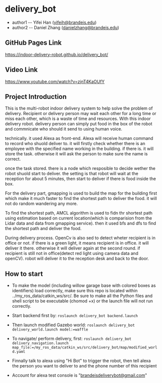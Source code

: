 # delivery_bot
* author1 -- Yifei Han (yifeih@brandeis.edu)
* author2 -- Daniel Zhang (danielzhang@brandeis.edu)

## GitHub Pages Link
https://indoor-delivery-robot.github.io/delivery_bot/

## Video Link
https://www.youtube.com/watch?v=zjnT4KaOUfY


## Project Introduction
This is the multi-robot indoor delivery system to help solve the problem of delivery. Recipient or delivery person may wait each other for a long time or miss each other, which is a waste of time and resources. With this indoor delivery robot. delivery person can simply put food in the box of the robot and commnicate who should it send to using human voice. 

technically. it used Alexa as front-end. Alexa will receive human command to record who shuold deliver to. it will firstly check whether there is an employee with the specified name working in the building. if there is. it will store the task. otherwise it will ask the person to make sure the name is correct. 

once the task stored. there is a node which resposible to decide wether the robot shuold start to deliver. the setting is that robot will wait at the reception for about 5 minutes, then start to deliver if there is food inside the box.

For the delivery part, gmapping is used to build the map for the building first which make it much faster to find the shortest path to deliver the food. it will not do random wandering any more.

To find the shortest path, AMCL algorithm is used to fidn thr shortest path using estimation based on current location(which is comparision from the Lidar data and data from gmapping service). then it used bfs and dfs to find the shortest path and deliver the food.

During delivery process. OpenCv is also sed to detect wheter recipient is in office or not. if there is a green light, it means recipient is in office. it will deliver it there. otherwise it will deliver again at the second round. if recipient is still not in office(detect red light using camera data and openCV). robot will deliver it to the reception desk and back to the door.


## How to start

* To make the model (including willow garage base with colored boxes as identifiers) load correctly, make sure this repo is located within ../my_ros_data/catkin_ws/src/. Be sure to make all the Python files and shell script to be executable (chomod +x) or the launch file will not run correctly.

* Start backend first by: `roslaunch delivery_bot backend.launch` 

* Then launch modified Gazebo world: `roslaunch delivery_bot delivery_world.launch model:=waffle`

* To navigate/ perform delivery, first: `roslaunch delivery_bot delivery_navigation.launch map_file:=/my_ros_data/catkin_ws/src/delivery_bot/map/modified_world.yaml`

* Finnally talk to alexa using "Hi Bot" to trigger the robot, then tell alexa the person you want to deliver to and the phone number of this recipient

* Account for alexa test console is "brandeisdeliverybot@gmail.com"

